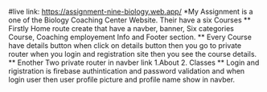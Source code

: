 #live link: https://assignment-nine-biology.web.app/
*My Assignment is a one of the Biology Coaching Center Website.
Their have a six Courses 
** Firstly Home route create that have a navber, banner, Six categories Course, Coaching employement Info and Footer section.
** Every Course have details button when click on details button then you go to private router when you login and registration site then you see the course details.
** Enother Two private router in navber link 1.About 2. Classes
** Login and rigistration is firebase authintication and password validation and when login user then user profile picture and profile name show in navber.
